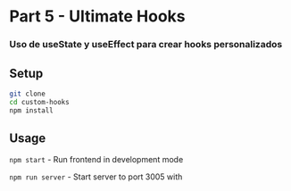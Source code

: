 Part 5 - Ultimate Hooks
===

### Uso de useState y useEffect para crear hooks personalizados

## Setup

```bash
git clone
cd custom-hooks
npm install
```
## Usage

`npm start` - Run frontend in development mode 

`npm run server` - Start server to port 3005 with 
